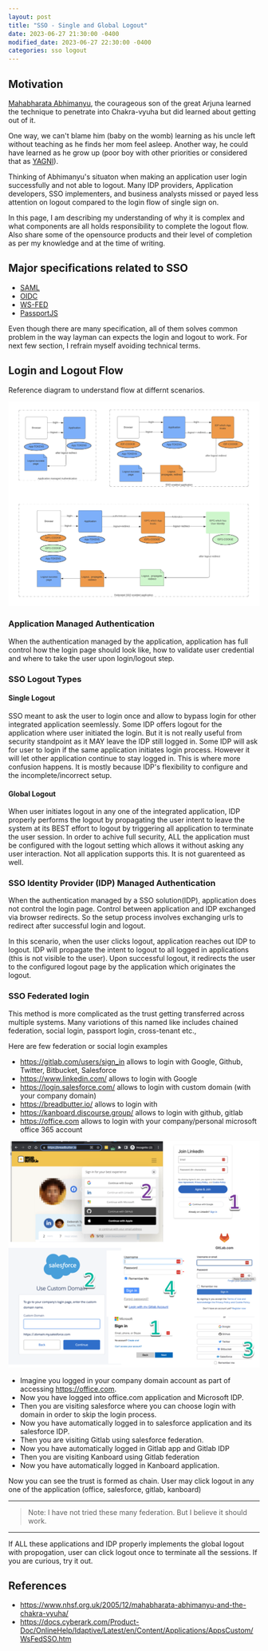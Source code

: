 ```yaml
---
layout: post
title: "SSO - Single and Global Logout"
date: 2023-06-27 21:30:00 -0400
modified_date: 2023-06-27 22:30:00 -0400
categories: sso logout
---
```


## Motivation

[Mahabharata Abhimanyu](https://www.nhsf.org.uk/2005/12/mahabharata-abhimanyu-and-the-chakra-vyuha/), the courageous son of the great Arjuna learned the technique to penetrate into Chakra-vyuha but did learned about getting out of it.

One way, we can't blame him (baby on the womb) learning as his uncle left without teaching as he finds her mom feel asleep.
Another way, he could have learned as he grow up (poor boy with other priorities or considered that as [YAGNI](https://en.wikipedia.org/wiki/You_aren%27t_gonna_need_it)).

Thinking of Abhimanyu's situaton when making an application user login successfully and not able to logout. Many IDP providers, Application developers, SSO implementers, and business analysts missed or payed less attention on logout compared to the login flow of single sign on.

In this page, I am describing my understanding of why it is complex and what components are all holds responsibility to complete the logout flow. Also share some of the opensource products and their level of completion as per my knowledge and at the time of writing.

## Major specifications related to SSO

- [SAML](http://docs.oasis-open.org/security/saml/Post2.0/sstc-saml-tech-overview-2.0.html)
- [OIDC](https://openid.net/specs/openid-authentication-2_0.html)
- [WS-FED](http://docs.oasis-open.org/wsfed/federation/v1.2/os/ws-federation-1.2-spec-os.html)
- [PassportJS](https://www.passportjs.org/packages/)

Even though there are many specification, all of them solves common problem in the way layman can expects the login and logout to work.
For next few section, I refrain myself avoiding technical terms.

## Login and Logout Flow

Reference diagram to understand flow at differnt scenarios.

<img src="/assets/images/sso-logout.png">

### Application Managed Authentication

When the authentication managed by the application, application has full control how the login page should look like, how to validate user credential and where to take the user upon login/logout step.

### SSO Logout Types

#### Single Logout

SSO meant to ask the user to login once and allow to bypass login for other integrated application seemlessly. Some IDP offers logout for the application where user initiated the login. But it is not really useful from security standpoint as it MAY leave the IDP still logged in. Some IDP will ask for user to login if the same application initiates login process. However it will let other application continue to stay logged in.
This is where more confusion happens. It is mostly because IDP's flexibility to configure and the incomplete/incorrect setup.

#### Global Logout

When user initiates logout in any one of the integrated application, IDP properly performs the logout by propagating the user intent to leave the system at its BEST effort to logout by triggering all application to terminate the user session. In order to achive full security, ALL the application must be configured with the logout setting which allows it without asking any user interaction. Not all application supports this. It is not guarenteed as well.

### SSO Identity Provider (IDP) Managed Authentication

When the authentication managed by a SSO solution(IDP), application does not control the login page. Control between application and IDP exchanged via browser redirects. So the setup process involves exchanging urls to redirect after successful login and logout.

In this scenario, when the user clicks logout, application reaches out IDP to logout. IDP will propagate the intent to logout to all logged in applications (this is not visible to the user). Upon successful logout, it redirects the user to the configured logout page by the application which originates the logout.

### SSO Federated login

This method is more complicated as the trust getting transferred across multiple systems. Many variotions of this named like includes chained federation, social login, passport login, cross-tenant etc.,

Here are few federation or social login examples

- https://gitlab.com/users/sign_in allows to login with Google, Github, Twitter, Bitbucket, Salesforce
- https://www.linkedin.com/ allows to login with Google
- https://login.salesforce.com/ allows to login with custom domain (with your company domain)
- https://breadbutter.io/ allows to login with
- https://kanboard.discourse.group/ allows to login with github, gitlab
- https://office.com allows to login with your company/personal microsoft office 365 account

<img src="/assets/images/chained-login.png">

- Imagine you logged in your company domain account as part of accessing https://office.com.
- Now you have logged into office.com application and Microsoft IDP.
- Then you are visiting salesforce where you can choose login with domain in order to skip the login process.
- Now you have automatically logged in to salesforce application and its salesforce IDP.
- Then you are visiting Gitlab using salesforce federation.
- Now you have automatically logged in Gitlab app and Gitlab IDP
- Then you are visiting Kanboard using Gitlab federation
- Now you have automatically logged in Kanboard application.

Now you can see the trust is formed as chain. User may click logout in any one of the application (office, salesforce, gitlab, kanboard)

---

> Note: I have not tried these many federation. But I believe it should work.

---

If ALL these applications and IDP properly implements the global logout with propogation, user can click logout once to terminate all the sessions.
If you are curious, try it out.

## References

- https://www.nhsf.org.uk/2005/12/mahabharata-abhimanyu-and-the-chakra-vyuha/
- https://docs.cyberark.com/Product-Doc/OnlineHelp/Idaptive/Latest/en/Content/Applications/AppsCustom/WsFedSSO.htm
